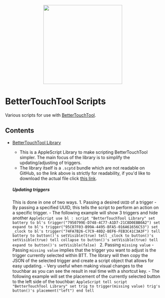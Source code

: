 <p align="center">
<img src="https://folivora.ai/folivora/static/media/btticon.cc0bf8bc.png" width="256" height="256">
</p>

# BetterTouchTool Scripts

Various scripts for use with [BetterTouchTool](https://folivora.ai/).

## Contents

- [BetterTouchTool Library][ej8172hf]
    - This is a AppleScript Library to make scripting BetterTouchTool simpler. The main focus of the library is to simplify the updating/adjusting of triggers.
    - The library itself is a `.scptd` bundle which are not readable on GitHub, so the link above is strictly for readability, if you'd like to download the actual file click [this link](./BetterTouchTool-Library.zip).

    ##### Updating triggers
    This is done in one of two ways.
      1. Passing a desired `UUID` of a trigger
        - By passing a specified UUID, this tells the script to perform an action on a specific trigger.
        - The following example will show 3 triggers and hide another
        ```AppleScript
        use bl : script "BetterTouchTool Library"
        set battery to bl's trigger("7950799E-D748-4C77-A1D7-21C8D0EBB0A2")
        set expand to bl's trigger("95C07F03-B99A-4495-BFA5-016A61656C53")
        set _clock to bl's trigger("74FA7B26-C7C9-48D2-BEF6-FEB3C41C3A3F")
        tell battery to button()'s setVisible(true)
        tell _clock to button()'s setVisible(true)
        tell collapse to button()'s setVisible(true)
        tell expand to button()'s setVisible(false)
        ```
      2. Passing `missing value`
         - Passing `missing value` implies that the trigger you want to adjust is the trigger currently selected within BTT. The library will then copy the JSON of the selected trigger and create a script object that allows for easy updating.
         - Very useful when making visual changes to the touchbar as you can see the result in real time with a shortcut key.
         - The following example will set the placement of the currently selected button to the left side of the touchbar:
        ```AppleScript
        tell script "BetterTouchTool Library"
            set trig to trigger(missing value)
            trig's button()'s placement("left")
        end tell
        ```

[ej8172hf]: ./BetterTouchTool-Library.applescript
